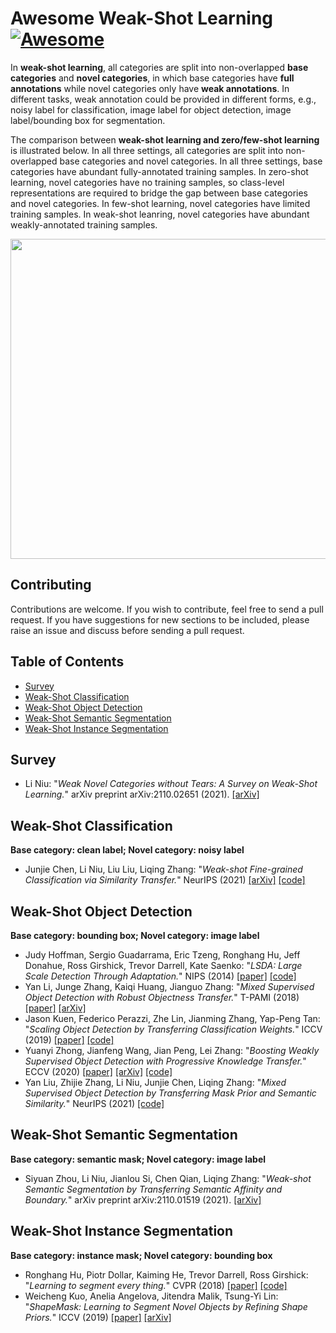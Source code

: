 # Awesome Weak-Shot Learning  [![Awesome](https://cdn.rawgit.com/sindresorhus/awesome/d7305f38d29fed78fa85652e3a63e154dd8e8829/media/badge.svg)](https://github.com/sindresorhus/awesome)

In **weak-shot learning**, all categories are split into non-overlapped **base categories** and **novel categories**, in which base categories have **full annotations** while novel categories only have **weak annotations**. In different tasks, weak annotation could be provided in different forms, e.g., noisy label for classification, image label for object detection, image label/bounding box for segmentation. 

The comparison between **weak-shot learning and zero/few-shot learning** is illustrated below. In all three settings, all categories are split into non-overlapped base categories and novel categories. In all three settings, base categories have abundant fully-annotated training samples. In zero-shot learning, novel categories have no training samples, so class-level representations are required to bridge the gap between base categories and novel categories. In few-shot learning, novel categories have limited training samples. In weak-shot leanring, novel categories have abundant weakly-annotated training samples. 

<img src='https://bcmi.sjtu.edu.cn/home/niuli/images/project_weak_shot_small.jpg' align="center" width=512>

## Contributing

Contributions are welcome.  If you wish to contribute, feel free to send a pull request. If you have suggestions for new sections to be included, please raise an issue and discuss before sending a pull request.

## Table of Contents
+ [Survey](#Survey)
+ [Weak-Shot Classification](#Weak-Shot-Classification)
+ [Weak-Shot Object Detection](#Weak-Shot-Detection)
+ [Weak-Shot Semantic Segmentation](#Weak-Shot-Semantic-Segmentation)
+ [Weak-Shot Instance Segmentation](#Weak-Shot-Instance-Segmentation)

## Survey
+ Li Niu: "*Weak Novel Categories without Tears: A Survey on Weak-Shot Learning.*" arXiv preprint arXiv:2110.02651 (2021).  [[arXiv]](https://arxiv.org/pdf/2110.02651.pdf)

## Weak-Shot Classification
**Base category: clean label; Novel category: noisy label**
+ Junjie Chen, Li Niu, Liu Liu, Liqing Zhang: "*Weak-shot Fine-grained Classification via Similarity Transfer.*" NeurIPS (2021) [[arXiv]](https://arxiv.org/pdf/2009.09197.pdf) [[code]](https://github.com/bcmi/SimTrans-Weak-Shot-Classification)

## Weak-Shot Object Detection
**Base category: bounding box; Novel category: image label**
+ Judy Hoffman, Sergio Guadarrama, Eric Tzeng, Ronghang Hu, Jeff Donahue, Ross Girshick, Trevor Darrell, Kate Saenko: "*LSDA: Large Scale Detection Through Adaptation.*" NIPS (2014) [[paper]](https://proceedings.neurips.cc/paper/2014/file/09fb05dd477d4ae6479985ca56c5a12d-Paper.pdf) [[code]](https://github.com/jhoffman/lsda)
+ Yan Li, Junge Zhang, Kaiqi Huang, Jianguo Zhang: "*Mixed Supervised Object Detection with Robust Objectness Transfer.*" T-PAMI (2018) [[paper]](https://ieeexplore.ieee.org/document/8304628) [[arXiv]](https://arxiv.org/pdf/1802.09778.pdf) 
+ Jason Kuen, Federico Perazzi, Zhe Lin, Jianming Zhang, Yap-Peng Tan: "*Scaling Object Detection by Transferring Classification Weights.*" ICCV (2019) [[paper]](https://openaccess.thecvf.com/content_ICCV_2019/papers/Kuen_Scaling_Object_Detection_by_Transferring_Classification_Weights_ICCV_2019_paper.pdf) [[code]](https://github.com/xternalz/AE-WTN)
+ Yuanyi Zhong, Jianfeng Wang, Jian Peng, Lei Zhang: "*Boosting Weakly Supervised Object Detection with Progressive Knowledge Transfer.*" ECCV (2020) [[paper]](https://www.ecva.net/papers/eccv_2020/papers_ECCV/papers/123710613.pdf) [[arXiv]](https://arxiv.org/pdf/2007.07986.pdf) [[code]](https://github.com/mikuhatsune/wsod_transfer)
+ Yan Liu, Zhijie Zhang, Li Niu, Junjie Chen, Liqing Zhang: "*Mixed Supervised Object Detection by Transferring Mask Prior and Semantic Similarity.*" NeurIPS (2021) [[code]](https://github.com/bcmi/TraMaS-Weak-Shot-Object-Detection)


## Weak-Shot Semantic Segmentation
**Base category: semantic mask; Novel category: image label**
+ Siyuan Zhou, Li Niu, Jianlou Si, Chen Qian, Liqing Zhang: "*Weak-shot Semantic Segmentation by Transferring Semantic Affinity and Boundary.*" arXiv preprint arXiv:2110.01519  (2021). [[arXiv]](https://arxiv.org/pdf/2110.01519.pdf)

## Weak-Shot Instance Segmentation
**Base category: instance mask; Novel category: bounding box**
+ Ronghang Hu, Piotr Dollar, Kaiming He, Trevor Darrell, Ross Girshick: "*Learning to segment every thing.*" CVPR (2018) [[paper]](https://openaccess.thecvf.com/content_cvpr_2018/papers/Hu_Learning_to_Segment_CVPR_2018_paper.pdf) [[code]](https://github.com/ronghanghu/seg_every_thing)
+ Weicheng Kuo, Anelia Angelova, Jitendra Malik, Tsung-Yi Lin: "*ShapeMask: Learning to Segment Novel Objects by Refining Shape Priors.*" ICCV (2019) [[paper]](https://openaccess.thecvf.com/content_ICCV_2019/papers/Kuo_ShapeMask_Learning_to_Segment_Novel_Objects_by_Refining_Shape_Priors_ICCV_2019_paper.pdf) [[arXiv]](https://arxiv.org/pdf/1904.03239.pdf)







